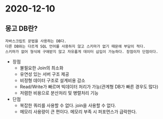 # 2020-12-10

## 몽고 DB란?

```
자바스크립트 문법을 사용하는 DB다.
다른 DB와는 다르게 SQL 언어를 사용하지 않고 스키마가 없기 때문에 부담이 적다.
스키마가 없어 형식에 구애받지 않고 자유롭게 데이터 삽입이 가능하다. 장점이자 단점이다.
```

- 장점
  - 불필요한 Join의 최소화
  - 유연성 있는 서버 구조 제공
  - 비정형 데이터 구조로 설계비용 감소
  - Read/Write가 빠르며 빅데이터 처리가 가능(관계형 DB가 빠른 경우도 많다)
  - 저렴한 비용으로 분산처리 및 병렬처리 기능
- 단점
  - 복잡한 쿼리를 사용할 수 없다. join을 사용할 수 없다.
  - 메모리 사용량이 큰 편이다. 메모리 부족 시 퍼포먼스가 급락한다.